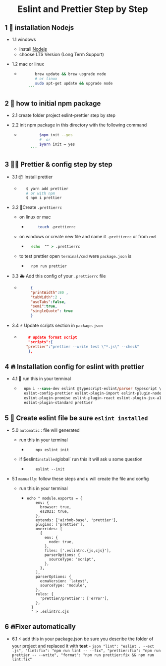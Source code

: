 
<div align="center">

<h1> Eslint and Prettier Step by Step </h1>
</div>

## 1  🎨 installation Nodejs

- 1.1 windows
  - install <a href="https://nodejs.org/en" />Nodejs</a>
  - choose LTS Version (Long Term Support)

- 1.2 mac or linux

  - ```bash
           brew update && brew upgrade node
           # or linux
           sudo apt-get update && upgrade node
        ```

## 2  🎇 how to initial npm package

- 2.1  create folder project eslint-prettier step by step

- 2.2  init npm package in this directory with the following command

  - ```bash
             $npm init --yes
             #  or 
             $yarn init — yes
         ```

## 3 🐱‍🚀 Prettier & config step by step

- 3.1 📦 Install prettier

  - ```bash
       $ yarn add prettier
       # or with npm
       $ npm i prettier
       ```

- 3.2 🌴Create `.prettierrc`
  - on linux or mac

    - ```bash
           touch .prettierrc
       ```

  - on windows or create new file and name it `.prettierrc` or from `cmd`

    - ```cmd
        echo  "" > .prettierrc
        ```

  - to test prettier open `terminal/cmd` were `package.json` is

    - ```cmd
        npm run prettier
        ```

- 3.3 🚑 Add this config of your `.prettierrc` file

  - ```json
         {
         "printWidth":80 ,
         "tabWidth":2 ,
         "useTabs":false,
         "semi":true,
         "singleQuote": true
         }
       ```

- 3.4 ⚡ Update scripts section in `package.json`

  - ```json
        # update format script
        "scripts":{
       "prettier":"prettier --write test \"*.js\" --check"
        },
     ```

## 4 🔥 Installation config for eslint with prettier

- 4.1 🚅 run this in your terminal

  - ```ps
      npm i --save-dev eslint @typescript-eslint/parser typescript \
      eslint-config-prettier eslint-plugin-import eslint-plugin-node \
      eslint-plugin-promise eslint-plugin-react eslint-plugin-jsx-a11y \
      eslint-plugin-standard prettier
      ```

## 5 🚀 Create eslint file be sure `eslint installed`

- 5.0 `automatic` : file will generated

  - run this in your terminal

    - ```shell
          npx eslint init
        ```

  - if  $eslint` installed `global` run this it will ask u some question

    - ```ps
          eslint --init
       ```

- 5.1 `manually`: follow these steps and u will create the file and config
  - run this in your terminal

    - ```shell
      echo " module.exports = {
          env: {
            browser: true,
            es2021: true,
          },
          extends: ['airbnb-base', 'prettier'],
          plugins: ['prettier'],
          overrides: [
            {
              env: {
                node: true,
              },
              files: ['.eslintrc.{js,cjs}'],
              parserOptions: {
                sourceType: 'script',
              },
            },
          ],
          parserOptions: {
            ecmaVersion: 'latest',
            sourceType: 'module',
          },
          rules: {
            'prettier/prettier': ['error'],
          },
        }
        " > .eslintrc.cjs
       ```

## 6 🔥Fixer automatically

  - 6.1 ⚡ add this in your package.json be sure you describe the folder of your project and replaced it with **test**
        - ```json
              "lint": "eslint . --ext .js",
              "lint:fix": "npm run lint -- --fix",
              "prettier:fix": "npm run prettier -- --write",
              "format": "npm run prettier:fix && npm run lint:fix"
           ```
  
